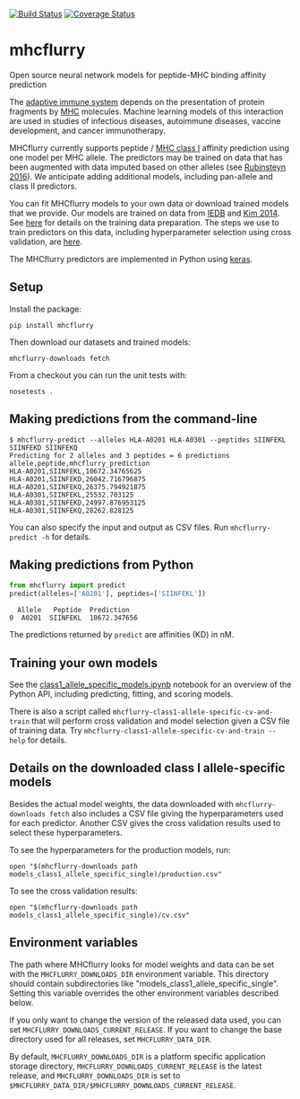[![Build Status](https://travis-ci.org/hammerlab/mhcflurry.svg?branch=master)](https://travis-ci.org/hammerlab/mhcflurry) [![Coverage Status](https://coveralls.io/repos/github/hammerlab/mhcflurry/badge.svg?branch=master)](https://coveralls.io/github/hammerlab/mhcflurry?branch=master)

# mhcflurry
Open source neural network models for peptide-MHC binding affinity prediction

The [adaptive immune system](https://en.wikipedia.org/wiki/Adaptive_immune_system) depends on the presentation of protein fragments by [MHC](https://en.wikipedia.org/wiki/Major_histocompatibility_complex) molecules. Machine learning models of this interaction are used in studies of infectious diseases, autoimmune diseases, vaccine development, and cancer immunotherapy.

MHCflurry currently supports peptide / [MHC class I](https://en.wikipedia.org/wiki/MHC_class_I) affinity prediction using one model per MHC allele. The predictors may be trained on data that has been augmented with data imputed based on other alleles (see [Rubinsteyn 2016](http://biorxiv.org/content/early/2016/06/07/054775)). We anticipate adding additional models, including pan-allele and class II predictors.

You can fit MHCflurry models to your own data or download trained models that we provide. Our models are trained on data from [IEDB](http://www.iedb.org/home_v3.php) and [Kim 2014](http://bmcbioinformatics.biomedcentral.com/articles/10.1186/1471-2105-15-241). See [here](https://github.com/hammerlab/mhcflurry/tree/master/downloads-generation/data_combined_iedb_kim2014) for details on the training data preparation. The steps we use to train predictors on this data, including hyperparameter selection using cross validation, are [here](https://github.com/hammerlab/mhcflurry/tree/master/downloads-generation/models_class1_allele_specific_single).

The MHCflurry predictors are implemented in Python using [keras](https://keras.io).

## Setup

Install the package:

```
pip install mhcflurry
```

Then download our datasets and trained models:

```
mhcflurry-downloads fetch
```

From a checkout you can run the unit tests with:

```
nosetests .
```

## Making predictions from the command-line

```shell
$ mhcflurry-predict --alleles HLA-A0201 HLA-A0301 --peptides SIINFEKL SIINFEKD SIINFEKQ
Predicting for 2 alleles and 3 peptides = 6 predictions
allele,peptide,mhcflurry_prediction
HLA-A0201,SIINFEKL,10672.34765625
HLA-A0201,SIINFEKD,26042.716796875
HLA-A0201,SIINFEKQ,26375.794921875
HLA-A0301,SIINFEKL,25532.703125
HLA-A0301,SIINFEKD,24997.876953125
HLA-A0301,SIINFEKQ,28262.828125
```

You can also specify the input and output as CSV files. Run `mhcflurry-predict -h` for details.


## Making predictions from Python

```python
from mhcflurry import predict
predict(alleles=['A0201'], peptides=['SIINFEKL'])
```

```
  Allele   Peptide  Prediction
0  A0201  SIINFEKL  10672.347656
```

The predictions returned by `predict` are affinities (KD) in nM.

## Training your own models

See the [class1_allele_specific_models.ipynb](https://github.com/hammerlab/mhcflurry/blob/master/examples/class1_allele_specific_models.ipynb) notebook for an overview of the Python API, including predicting, fitting, and scoring models.

There is also a script called `mhcflurry-class1-allele-specific-cv-and-train` that will perform cross validation and model selection given a CSV file of training data. Try `mhcflurry-class1-allele-specific-cv-and-train --help` for details.

## Details on the downloaded class I allele-specific models

Besides the actual model weights, the data downloaded with `mhcflurry-downloads fetch` also includes a CSV file giving the hyperparameters used for each predictor. Another CSV gives the cross validation results used to select these hyperparameters.

To see the hyperparameters for the production models, run:

```
open "$(mhcflurry-downloads path models_class1_allele_specific_single)/production.csv"
```

To see the cross validation results:

```
open "$(mhcflurry-downloads path models_class1_allele_specific_single)/cv.csv"
```

## Environment variables

The path where MHCflurry looks for model weights and data can be set with the `MHCFLURRY_DOWNLOADS_DIR` environment variable. This directory should contain subdirectories like "models_class1_allele_specific_single". Setting this variable overrides the other environment variables described below.

If you only want to change the version of the released data used, you can set `MHCFLURRY_DOWNLOADS_CURRENT_RELEASE`. If you want to change the base directory used for all releases, set `MHCFLURRY_DATA_DIR`.

By default, `MHCFLURRY_DOWNLOADS_DIR` is a platform specific application storage directory, `MHCFLURRY_DOWNLOADS_CURRENT_RELEASE` is the latest release, and `MHCFLURRY_DOWNLOADS_DIR` is set to `$MHCFLURRY_DATA_DIR/$MHCFLURRY_DOWNLOADS_CURRENT_RELEASE`.

